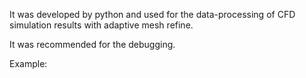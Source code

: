 It was developed by python and used for the data-processing of CFD simulation results with adaptive mesh refine.

It was recommended for the debugging.

Example:


